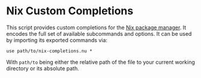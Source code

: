# Nix Custom Completions

This script provides custom completions for the [Nix package manager](https://nixos.org/manual/nix/stable/).
It encodes the full set of available subcommands and options.
It can be used by importing its exported commands via:

```
use path/to/nix-completions.nu *
```

With `path/to` being either the relative path of the file to your current working directory or its absolute path. 

